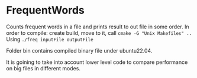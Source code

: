 # FrequentWords
Counts frequent words in a file and prints result to out file in some order. In order to compile: create build, move to it, call `cmake -G "Unix Makefiles" ..` \
Using `./freq inputFile outputFile`

Folder bin contains compiled binary file under ubuntu22.04.

It is goining to take into account lower level code to compare performance on big files in different modes.
